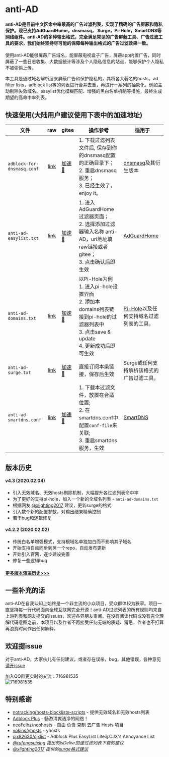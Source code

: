 # anti-AD

#### anti-AD是目前中文区命中率最高的广告过滤列表，实现了精确的广告屏蔽和隐私保护。现已支持AdGuardHome，dnsmasq， Surge，Pi-Hole，SmartDNS等网络组件。anti-AD的多种输出格式，完全满足常见的广告屏蔽工具、广告过滤工具的要求，我们始终坚持尽可能的保障每种输出格式的广告过滤效果一致。

使用anti-AD能够屏蔽广告域名，能屏蔽电视盒子广告，屏蔽app内置广告，同时屏蔽了一些日志收集、大数据统计等涉及个人隐私信息的站点，能够保护个人隐私不被偷偷上传。

本工具是通过域名解析层来屏蔽广告和保护隐私的，其将各大著名的hosts，ad filter lists，adblock list等的列表进行合并去重，再进行一系列的抽象化，例如主动剔除失效域名、easylist优化模糊匹配、增强的黑白名单机制等措施，最终生成期望的高命中率列表。

## 快速使用(大陆用户建议使用下表中的加速地址)

| 文件 	| raw 	| gitee 	| 操作参考 	| 适用于 	|
| --------------------------------	|:------------------:	| -------- | -------------------------------------------------------------------------------------------------------------------------------------------	|---------------------------------------------	|
| `adblock-for-dnsmasq.conf` 	| [link](https://raw.githubusercontent.com/privacy-protection-tools/anti-AD/master/adblock-for-dnsmasq.conf) 	| [加速🚀](https://gitee.com/privacy-protection-tools/anti-ad/raw/master/anti-ad-for-dnsmasq.conf) 	| 1. 下载过滤列表文件后, 保存到你的dnsmasq配置的正确目录下；<br>2. 重启dnsmasq服务；<br>3. 已经生效了，enjoy it。 	| [dnsmasq](http://www.thekelleys.org.uk/dnsmasq/doc.html)及其衍生版本 	|
| `anti-ad-easylist.txt` 	| [link](https://raw.githubusercontent.com/privacy-protection-tools/anti-AD/master/anti-ad-easylist.txt) 	| [加速🚀](https://gitee.com/privacy-protection-tools/anti-ad/raw/master/easylist.txt) 	| 1. 进入AdGuardHome过滤器页面；<br>2. 选择添加过滤器输入名称 anti-AD，url地址填raw链接或者gitee；<br>3. 点击确认后即生效 	| [AdGuardHome](https://github.com/AdguardTeam/AdGuardHome) 	|
| `anti-ad-domains.txt` 	| [link](https://raw.githubusercontent.com/privacy-protection-tools/anti-AD/master/anti-ad-domains.txt) 	| [加速🚀](https://gitee.com/privacy-protection-tools/anti-ad/raw/master/domains.txt) 	| 以Pi-Hole为例<br>1. 进入pi-hole设置界面<br>2. 添加本domains列表链接到pi-hole的过滤器列表中<br>3. 点击save & update<br>4. 更新成功后即可生效 	| [Pi-Hole](https://github.com/pi-hole/pi-hole)以及任何支持域名过滤列表的工具。 	|
| `anti-ad-surge.txt` 	| [link](https://raw.githubusercontent.com/privacy-protection-tools/anti-AD/master/anti-ad-surge.txt) 	| [加速🚀](https://gitee.com/privacy-protection-tools/anti-ad/raw/master/surge.txt) 	| 直接订阅本条链接，保存后生效 	| Surge或任何支持解析该格式的广告过滤工具。 	|
| `anti-ad-smartdns.conf` 	| [link](https://raw.githubusercontent.com/privacy-protection-tools/anti-AD/master/anti-ad-smartdns.conf) 	| [加速🚀](https://gitee.com/privacy-protection-tools/anti-ad/raw/master/anti-ad-for-smartdns.conf) 	| 1. 下载本过滤文件，放置在合适位置; <br>2. 在smartdns.conf中配置`conf-file`来关联;<br> 3. 重启smartdns服务，生效 	| [SmartDNS](https://github.com/pymumu/smartdns) 	|

## 版本历史


#### v4.3 (2020.02.04)
- 引入无效域名、无效hosts剔除机制，大幅提升各过滤列表命中率
- 为了更好的支持pi-hole，加入一个新的全域名列表 - `anti-ad-domains.txt`
- 根据网友 [@xlighting2017](https://github.com/privacy-protection-tools/anti-AD/issues/29) 建议，更新surge的格式
- 引入数个新的配置参数，对输出结果精确控制
- 若干bug和逻辑修复

#### v4.2.2 (2020.02.02)

- 传统白名单增强模式，支持根域名单独加白而不影响其子域名
- 开始支持自动同步到另一个repo，自动发布更新
- 开始引入官网，逐步建设完善
- 修复一些逻辑bug

#### [更多版本演进历史>>>](https://github.com/privacy-protection-tools/anti-AD/blob/master/changelog.md)

## 一些补充的话

anti-AD在自我认知上始终是一个非主流的小众项目，受众群体较为狭窄。项目一直坚持每一行代码面向全球互联网完全开源！anti-AD过滤列表的所有规则均来自上游列表和网友提交的issues，欢迎各界朋友审阅。在没有阅读代码或没有完全理解代码意图之前，本项目以及作者不再接受任何无端的质疑、猜忌，作者也不打算再浪费时间作出任何解释。

## 欢迎提issue

对于anti-AD，大家伙儿有任何建议，或者存在误杀，bug，其他错误，各种意见 [请开issue](https://github.com/privacy-protection-tools/anti-AD/issues/new/choose)

加入QQ群更实时的交流：716981535 <br>
![716981535](https://user-images.githubusercontent.com/1243610/73809320-de535780-480d-11ea-82f5-15d4c3ccb0c0.png)

## 特别感谢

- [notracking/hosts-blocklists-scripts](https://github.com/notracking/hosts-blocklists-scripts) - 提供无效域名和无效hosts列表
- [Adblock Plus](https://adblockplus.org/) - 畅游清爽洁净的网络！
- [neoFelhz/neohosts](https://github.com/neoFelhz/neohosts) - 自由·负责·克制 去广告 Hosts 项目
- [vokins/yhosts](https://github.com/vokins/yhosts) - yhosts
- [cjx82630/cjxlist](https://github.com/cjx82630/cjxlist) - Adblock Plus EasyList Lite与CJX's Annoyance List
- _[@rufengsuixing](https://github.com/rufengsuixing) 提出的jsDelivr加速过滤列表下载的建议_
- _[@xlighting2017](https://github.com/xlighting2017) 提供的[surge格式建议](https://github.com/privacy-protection-tools/anti-AD/issues/29)_
